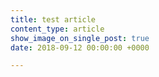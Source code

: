 ```yaml
---
title: test article
content_type: article
show_image_on_single_post: true
date: 2018-09-12 00:00:00 +0000

---
```


